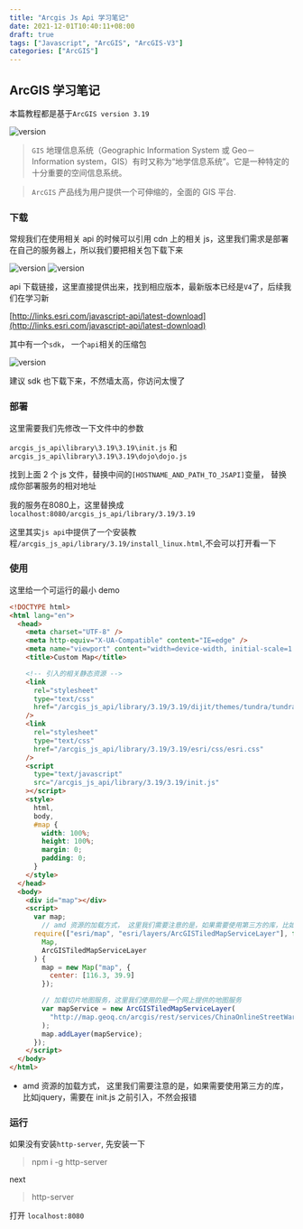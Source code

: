 ```yaml
---
title: "Arcgis Js Api 学习笔记"
date: 2021-12-01T10:40:11+08:00
draft: true
tags: ["Javascript", "ArcGIS", "ArcGIS-V3"]
categories: ["ArcGIS"]
---
```


## ArcGIS 学习笔记

本篇教程都是基于`ArcGIS version 3.19`

![version](/snapshots/gis-1.png)

> `GIS` 地理信息系统（Geographic Information System 或 Geo－Information system，GIS）有时又称为“地学信息系统”。它是一种特定的十分重要的空间信息系统。

> `ArcGIS` 产品线为用户提供一个可伸缩的，全面的 GIS 平台.

### 下载

常规我们在使用相关 api 的时候可以引用 cdn 上的相关 js，这里我们需求是部署在自己的服务器上，所以我们要把相关包下载下来

![version](/snapshots/gis-2.png)
![version](/snapshots/gis-3.png)

api 下载链接，这里直接提供出来，找到相应版本，最新版本已经是`V4`了，后续我们在学习新

[http://links.esri.com/javascript-api/latest-download](http://links.esri.com/javascript-api/latest-download)

其中有一个`sdk`， 一个`api`相关的压缩包

![version](/snapshots/gis-4.png)

建议 sdk 也下载下来，不然墙太高，你访问太慢了

### 部署

这里需要我们先修改一下文件中的参数

`arcgis_js_api\library\3.19\3.19\init.js` 和 `arcgis_js_api\library\3.19\3.19\dojo\dojo.js`

找到上面 2 个 js 文件，替换中间的`[HOSTNAME_AND_PATH_TO_JSAPI]`变量， 替换成你部署服务的相对地址

我的服务在8080上，这里替换成`localhost:8080/arcgis_js_api/library/3.19/3.19`

这里其实`js api`中提供了一个安装教程`/arcgis_js_api/library/3.19/install_linux.html`,不会可以打开看一下

### 使用

这里给一个可运行的最小 demo

```html
<!DOCTYPE html>
<html lang="en">
  <head>
    <meta charset="UTF-8" />
    <meta http-equiv="X-UA-Compatible" content="IE=edge" />
    <meta name="viewport" content="width=device-width, initial-scale=1.0" />
    <title>Custom Map</title>

    <!-- 引入的相关静态资源 -->
    <link
      rel="stylesheet"
      type="text/css"
      href="/arcgis_js_api/library/3.19/3.19/dijit/themes/tundra/tundra.css"
    />
    <link
      rel="stylesheet"
      type="text/css"
      href="/arcgis_js_api/library/3.19/3.19/esri/css/esri.css"
    />
    <script
      type="text/javascript"
      src="/arcgis_js_api/library/3.19/3.19/init.js"
    ></script>
    <style>
      html,
      body,
      #map {
        width: 100%;
        height: 100%;
        margin: 0;
        padding: 0;
      }
    </style>
  </head>
  <body>
    <div id="map"></div>
    <script>
      var map;
        // amd 资源的加载方式， 这里我们需要注意的是，如果需要使用第三方的库，比如jquery，需要在 init.js 之前引入，不然会报错
      require(["esri/map", "esri/layers/ArcGISTiledMapServiceLayer"], function (
        Map,
        ArcGISTiledMapServiceLayer
      ) {
        map = new Map("map", {
          center: [116.3, 39.9]
        });

        // 加载切片地图服务，这里我们使用的是一个网上提供的地图服务
        var mapService = new ArcGISTiledMapServiceLayer(
          "http://map.geoq.cn/arcgis/rest/services/ChinaOnlineStreetWarm/MapServer"
        );
        map.addLayer(mapService);
      });
    </script>
  </body>
</html>
```
- amd 资源的加载方式， 这里我们需要注意的是，如果需要使用第三方的库，比如jquery，需要在 init.js 之前引入，不然会报错

### 运行

如果没有安装`http-server`, 先安装一下

> npm i -g http-server

next

> http-server

打开 `localhost:8080`



